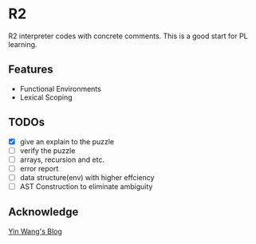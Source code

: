 # R2
R2 interpreter codes with concrete comments.
This is a good start for PL learning.

## Features
- Functional Environments
- Lexical Scoping

## TODOs
- [x] give an explain to the puzzle
- [ ] verify the puzzle
- [ ] arrays, recursion and etc.
- [ ] error report
- [ ] data structure(env) with higher effciency
- [ ] AST Construction to eliminate ambiguity

## Acknowledge
[Yin Wang's Blog](http://www.yinwang.org/blog-cn/2012/08/01/interpreter)